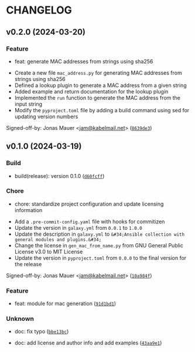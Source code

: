 # CHANGELOG



## v0.2.0 (2024-03-20)

### Feature

* feat: generate MAC addresses from strings using sha256

- Create a new file `mac_address.py` for generating MAC addresses from strings using sha256
- Defined a lookup plugin to generate a MAC address from a given string
- Added example and return documentation for the lookup plugin
- Implemented the `run` function to generate the MAC address from the input string
- Modify the `pyproject.toml` file by adding a build command using sed for updating version numbers

Signed-off-by: Jonas Mauer &lt;jam@kabelmail.net&gt; ([`8639de3`](https://github.com/jomrr/ansible-collection-general/commit/8639de389840c2da36eb7c7f105be2ed4e5019d1))


## v0.1.0 (2024-03-19)

### Build

* build(release): version 0.1.0 ([`d60fcff`](https://github.com/jomrr/ansible-collection-general/commit/d60fcff9ea67dd8e609312879f58ea5d5092da86))

### Chore

* chore: standardize project configuration and update licensing information

- Add a `.pre-commit-config.yaml` file with hooks for commitizen
- Update the version in `galaxy.yml` from `0.0.1` to `1.0.0`
- Update the description in `galaxy.yml` to `&#34;Ansible collection with general modules and plugins.&#34;`
- Change the license in `gen_mac_from_name.py` from GNU General Public License v3.0 to MIT License
- Update the version in `pyproject.toml` from `0.0.0` to the final version for the release

Signed-off-by: Jonas Mauer &lt;jam@kabelmail.net&gt; ([`10a984f`](https://github.com/jomrr/ansible-collection-general/commit/10a984f5f0a599701fed3bd3ba83f34d999c1f85))

### Feature

* feat: module for mac generation ([`91d1bd1`](https://github.com/jomrr/ansible-collection-general/commit/91d1bd1c4b4949c0d7a3c8da6213ec52fd9fa051))

### Unknown

* doc: fix typo ([`bbe13bc`](https://github.com/jomrr/ansible-collection-general/commit/bbe13bca4cf1ff9e4c67843ddaae5667f80b3f44))

* doc: add license and author info and add examples ([`43aa9e1`](https://github.com/jomrr/ansible-collection-general/commit/43aa9e1d1d4ddb9f4de406648fb4b63ebb03952b))
